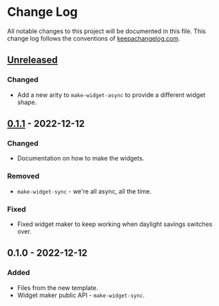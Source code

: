 # Change Log
All notable changes to this project will be documented in this file. This change log follows the conventions of [keepachangelog.com](http://keepachangelog.com/).

## [Unreleased]
### Changed
- Add a new arity to `make-widget-async` to provide a different widget shape.

## [0.1.1] - 2022-12-12
### Changed
- Documentation on how to make the widgets.

### Removed
- `make-widget-sync` - we're all async, all the time.

### Fixed
- Fixed widget maker to keep working when daylight savings switches over.

## 0.1.0 - 2022-12-12
### Added
- Files from the new template.
- Widget maker public API - `make-widget-sync`.

[Unreleased]: https://github.com/your-name/day-7/compare/0.1.1...HEAD
[0.1.1]: https://github.com/your-name/day-7/compare/0.1.0...0.1.1
